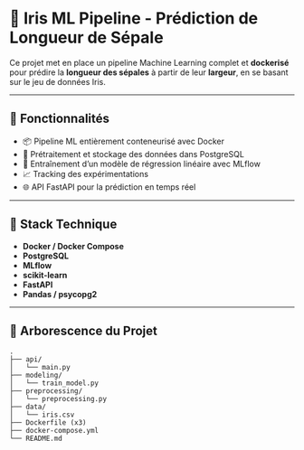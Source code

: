 # 🌸 Iris ML Pipeline - Prédiction de Longueur de Sépale

Ce projet met en place un pipeline Machine Learning complet et **dockerisé** pour prédire la **longueur des sépales** à partir de leur **largeur**, en se basant sur le jeu de données Iris.

---

## 🚀 Fonctionnalités

- 📦 Pipeline ML entièrement conteneurisé avec Docker
- 🧮 Prétraitement et stockage des données dans PostgreSQL
- 🤖 Entraînement d’un modèle de régression linéaire avec MLflow
- 📈 Tracking des expérimentations
- 🌐 API FastAPI pour la prédiction en temps réel

---

## 🧰 Stack Technique

- **Docker / Docker Compose**
- **PostgreSQL**
- **MLflow**
- **scikit-learn**
- **FastAPI**
- **Pandas / psycopg2**

---

## 📂 Arborescence du Projet

```plaintext
.
├── api/
│   └── main.py
├── modeling/
│   └── train_model.py
├── preprocessing/
│   └── preprocessing.py
├── data/
│   └── iris.csv
├── Dockerfile (x3)
├── docker-compose.yml
└── README.md
